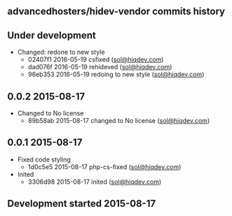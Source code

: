 advancedhosters/hidev-vendor commits history
--------------------------------------------

## Under development

- Changed: redone to new style
    - 02407f1 2016-05-19 csfixed (sol@hiqdev.com)
    - dad076f 2016-05-19 rehideved (sol@hiqdev.com)
    - 96eb353 2016-05-19 redoing to new style (sol@hiqdev.com)

## 0.0.2 2015-08-17

- Changed to No license
    - 89b58ab 2015-08-17 changed to No license (sol@hiqdev.com)

## 0.0.1 2015-08-17

- Fixed code styling
    - 1d0c5e5 2015-08-17 php-cs-fixed (sol@hiqdev.com)
- Inited
    - 3306d98 2015-08-17 inited (sol@hiqdev.com)

## Development started 2015-08-17

